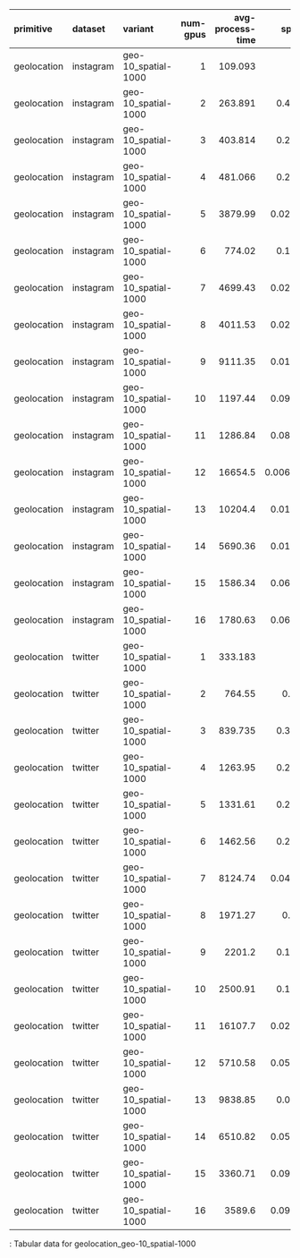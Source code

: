 | primitive   | dataset   | variant             |   num-gpus |   avg-process-time |    speedup |
|:------------|:----------|:--------------------|-----------:|-------------------:|-----------:|
| geolocation | instagram | geo-10_spatial-1000 |          1 |            109.093 | 1          |
| geolocation | instagram | geo-10_spatial-1000 |          2 |            263.891 | 0.413402   |
| geolocation | instagram | geo-10_spatial-1000 |          3 |            403.814 | 0.270157   |
| geolocation | instagram | geo-10_spatial-1000 |          4 |            481.066 | 0.226773   |
| geolocation | instagram | geo-10_spatial-1000 |          5 |           3879.99  | 0.0281168  |
| geolocation | instagram | geo-10_spatial-1000 |          6 |            774.02  | 0.140943   |
| geolocation | instagram | geo-10_spatial-1000 |          7 |           4699.43  | 0.0232141  |
| geolocation | instagram | geo-10_spatial-1000 |          8 |           4011.53  | 0.0271949  |
| geolocation | instagram | geo-10_spatial-1000 |          9 |           9111.35  | 0.0119733  |
| geolocation | instagram | geo-10_spatial-1000 |         10 |           1197.44  | 0.0911052  |
| geolocation | instagram | geo-10_spatial-1000 |         11 |           1286.84  | 0.0847758  |
| geolocation | instagram | geo-10_spatial-1000 |         12 |          16654.5   | 0.00655037 |
| geolocation | instagram | geo-10_spatial-1000 |         13 |          10204.4   | 0.0106908  |
| geolocation | instagram | geo-10_spatial-1000 |         14 |           5690.36  | 0.0191715  |
| geolocation | instagram | geo-10_spatial-1000 |         15 |           1586.34  | 0.0687702  |
| geolocation | instagram | geo-10_spatial-1000 |         16 |           1780.63  | 0.0612664  |
| geolocation | twitter   | geo-10_spatial-1000 |          1 |            333.183 | 1          |
| geolocation | twitter   | geo-10_spatial-1000 |          2 |            764.55  | 0.43579    |
| geolocation | twitter   | geo-10_spatial-1000 |          3 |            839.735 | 0.396772   |
| geolocation | twitter   | geo-10_spatial-1000 |          4 |           1263.95  | 0.263604   |
| geolocation | twitter   | geo-10_spatial-1000 |          5 |           1331.61  | 0.250212   |
| geolocation | twitter   | geo-10_spatial-1000 |          6 |           1462.56  | 0.227808   |
| geolocation | twitter   | geo-10_spatial-1000 |          7 |           8124.74  | 0.0410084  |
| geolocation | twitter   | geo-10_spatial-1000 |          8 |           1971.27  | 0.16902    |
| geolocation | twitter   | geo-10_spatial-1000 |          9 |           2201.2   | 0.151364   |
| geolocation | twitter   | geo-10_spatial-1000 |         10 |           2500.91  | 0.133225   |
| geolocation | twitter   | geo-10_spatial-1000 |         11 |          16107.7   | 0.0206847  |
| geolocation | twitter   | geo-10_spatial-1000 |         12 |           5710.58  | 0.0583448  |
| geolocation | twitter   | geo-10_spatial-1000 |         13 |           9838.85  | 0.033864   |
| geolocation | twitter   | geo-10_spatial-1000 |         14 |           6510.82  | 0.0511737  |
| geolocation | twitter   | geo-10_spatial-1000 |         15 |           3360.71  | 0.0991406  |
| geolocation | twitter   | geo-10_spatial-1000 |         16 |           3589.6   | 0.0928189  |

: Tabular data for geolocation_geo-10_spatial-1000